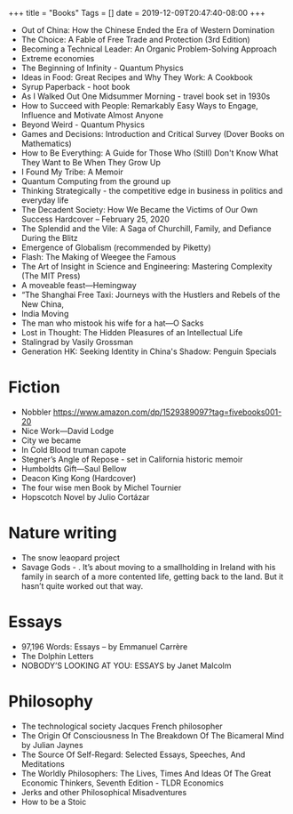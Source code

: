 +++
title = "Books"
Tags = []
date = 2019-12-09T20:47:40-08:00
+++

* Out of China: How the Chinese Ended the Era of Western Domination 
* The Choice: A Fable of Free Trade and Protection (3rd Edition) 
* Becoming a Technical Leader: An Organic Problem-Solving Approach
* Extreme economies
* The Beginning of Infinity - Quantum Physics
* Ideas in Food: Great Recipes and Why They Work: A Cookbook
* Syrup Paperback -  hoot book
* As I Walked Out One Midsummer Morning - travel book set in 1930s
* How to Succeed with People: Remarkably Easy Ways to Engage, Influence and Motivate Almost Anyone
* Beyond Weird - Quantum Physics
* Games and Decisions: Introduction and Critical Survey (Dover Books on Mathematics)
* How to Be Everything: A Guide for Those Who (Still) Don't Know What They Want to Be When They Grow Up
* I Found My Tribe: A Memoir
* Quantum Computing from the ground up
* Thinking Strategically - the competitive edge in business in politics and everyday life
* The Decadent Society: How We Became the Victims of Our Own Success Hardcover – February 25, 2020
* The Splendid and the Vile: A Saga of Churchill, Family, and Defiance During the Blitz
* Emergence of Globalism (recommended by Piketty)
* Flash: The Making of Weegee the Famous
* The Art of Insight in Science and Engineering: Mastering Complexity (The MIT Press)
* A moveable feast—Hemingway
* “The Shanghai Free Taxi: Journeys with the Hustlers and Rebels of the New China,
* India Moving
* The man who mistook his wife for a hat—O Sacks
* Lost in Thought: The Hidden Pleasures of an Intellectual Life
* Stalingrad by Vasily Grossman 
* Generation HK: Seeking Identity in China's Shadow: Penguin Specials

# Fiction
* Nobbler https://www.amazon.com/dp/1529389097?tag=fivebooks001-20
* Nice Work—David Lodge
* City we became
* In Cold Blood truman capote
* Stegner’s Angle of Repose - set in California historic memoir
* Humboldts Gift—Saul Bellow
* Deacon King Kong (Hardcover)
* The four wise men Book by Michel Tournier
* Hopscotch Novel by Julio Cortázar

# Nature writing
* The snow leaopard project
* Savage Gods - . It’s about moving to a smallholding in Ireland with his family in search of a more contented life, getting back to the land. But it hasn’t quite worked out that way.

# Essays
* 97,196 Words: Essays – by Emmanuel Carrère
* The Dolphin Letters
* NOBODY’S LOOKING AT YOU: ESSAYS by Janet Malcolm

# Philosophy
* The technological society Jacques French philosopher
* The Origin Of Consciousness In The Breakdown Of The Bicameral Mind by Julian Jaynes
* The Source Of Self-Regard: Selected Essays, Speeches, And Meditations
* The Worldly Philosophers: The Lives, Times And Ideas Of The Great Economic Thinkers, Seventh Edition - TLDR Economics
* Jerks and other Philosophical Misadventures
* How to be a Stoic 
